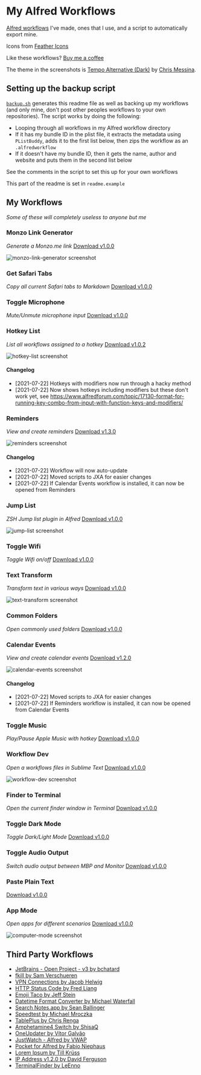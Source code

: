 # My Alfred Workflows

[Alfred workflows](https://www.alfredapp.com/workflows/) I've made, ones that I use, and a script to automatically export mine.

Icons from [Feather Icons](https://feathericons.com)

Like these workflows? [Buy me a coffee](https://monzo.me/robbknight)

The theme in the screenshots is [Tempo Alternative (Dark)](https://github.com/chrismessina/alfred-theme-tempo#tempo-alternative-dark) by [Chris Messina](https://github.com/chrismessina).

## Setting up the backup script

[`backup.sh`](backup.sh) generates this readme file as well as backing up my workflows (and only mine, don't post other peoples workflows to your own repositories). The script works by doing the following:

- Looping through all workflows in my Alfred workflow directory
- If it has my bundle ID in the plist file, it extracts the metadata using `PListBuddy`, adds it to the first list below, then zips the workflow as an `.alfredworkflow`
- If it doesn't have my bundle ID, then it gets the name, author and website and puts them in the second list below

See the comments in the script to set this up for your own workflows

This part of the readme is set in `readme.example`

## My Workflows

 _Some of these will completely useless to anyone but me_ 

 ### Monzo Link Generator

_Generate a Monzo.me link_ [Download v1.0.0](workflows/monzo-link-generator) 

 ![monzo-link-generator screenshot](https://raw.githubusercontent.com/rknightuk/alfred-workflows/main/workflows/monzo-link-generator/src/screenshot.png)

### Get Safari Tabs

_Copy all current Safari tabs to Markdown_ [Download v1.0.0](workflows/safari-tabs-markdown) 

### Toggle Microphone

_Mute/Unmute microphone input_ [Download v1.0.0](workflows/toggle-microphone) 

### Hotkey List

_List all workflows assigned to a hotkey_ [Download v1.0.2](workflows/hotkey-list) 

 ![hotkey-list screenshot](https://raw.githubusercontent.com/rknightuk/alfred-workflows/main/workflows/hotkey-list/src/screenshot.png)

 #### Changelog 

- [2021-07-22] Hotkeys with modifiers now run through a hacky method
- [2021-07-22] Now shows hotkeys including modifiers but these don't work yet, see https://www.alfredforum.com/topic/17130-format-for-running-key-combo-from-input-with-function-keys-and-modifiers/

### Reminders

_View and create reminders_ [Download v1.3.0](workflows/reminders) 

 ![reminders screenshot](https://raw.githubusercontent.com/rknightuk/alfred-workflows/main/workflows/reminders/src/screenshot.png)

 #### Changelog 

- [2021-07-22] Workflow will now auto-update
- [2021-07-22] Moved scripts to JXA for easier changes
- [2021-07-22] If Calendar Events workflow is installed, it can now be opened from Reminders

### Jump List

_ZSH Jump list plugin in Alfred_ [Download v1.0.0](workflows/jump-list) 

 ![jump-list screenshot](https://raw.githubusercontent.com/rknightuk/alfred-workflows/main/workflows/jump-list/src/screenshot.png)

### Toggle Wifi

_Toggle Wifi on/off_ [Download v1.0.0](workflows/toggle-wifi) 

### Text Transform

_Transform text in various ways_ [Download v1.0.0](workflows/text-transform) 

 ![text-transform screenshot](https://raw.githubusercontent.com/rknightuk/alfred-workflows/main/workflows/text-transform/src/screenshot.png)

### Common Folders

_Open commonly used folders_ [Download v1.0.0](workflows/common-folders) 

### Calendar Events

_View and create calendar events_ [Download v1.2.0](workflows/calendar-events) 

 ![calendar-events screenshot](https://raw.githubusercontent.com/rknightuk/alfred-workflows/main/workflows/calendar-events/src/screenshot.png)

 #### Changelog 

- [2021-07-22] Moved scripts to JXA for easier changes
- [2021-07-22] If Reminders workflow is installed, it can now be opened from Calendar Events

### Toggle Music

_Play/Pause Apple Music with hotkey_ [Download v1.0.0](workflows/toggle-music) 

### Workflow Dev

_Open a workflows files in Sublime Text_ [Download v1.0.0](workflows/workflow-dev) 

 ![workflow-dev screenshot](https://raw.githubusercontent.com/rknightuk/alfred-workflows/main/workflows/workflow-dev/src/screenshot.png)

### Finder to Terminal

_Open the current finder window in Terminal_ [Download v1.0.0](workflows/finder-to-terminal) 

### Toggle Dark Mode

_Toggle Dark/Light Mode_ [Download v1.0.0](workflows/toggle-dark-mode) 

### Toggle Audio Output

_Switch audio output between MBP and Monitor_ [Download v1.0.0](workflows/toggle-audio) 

### Paste Plain Text

 [Download v1.0.0](workflows/paste-plain-text) 

### App Mode

_Open apps for different scenarios_ [Download v1.0.0](workflows/computer-mode) 

 ![computer-mode screenshot](https://raw.githubusercontent.com/rknightuk/alfred-workflows/main/workflows/computer-mode/src/screenshot.png)


## Third Party Workflows

- [JetBrains - Open Project - v3 by bchatard](https://github.com/bchatard/alfred-jetbrains#readme) 
- [fkill by Sam Verschueren](https://github.com/SamVerschueren/alfred-fkill#readme) 
- [VPN Connections by Jacob Helwig](https://technosorcery.net) 
- [HTTP Status Code by Fred Liang](https://github.com/ilstar/http_status_code) 
- [Emoji Taco by Jeff Stein](https://github.com/jeeftor/EmojiTaco) 
- [Datetime Format Converter by Michael Waterfall](twitter.com/mwaterfall) 
- [Search Notes.app by Sean Ballinger](https://github.com/sballin/alfred-search-notes-app) 
- [Speedtest by Michael Mroczka](http://michaelmroczka.com/) 
- [TablePlus by Chris Renga](https://www.chrisrenga.com) 
- [Amphetamine4 Switch by ShisaQ](https://shisaq.github.io) 
- [OneUpdater by Vítor Galvão](http://vitorgalvao.com/) 
- [JustWatch - Alfred by VWAP](https://twitter.com/vinayw) 
- [Pocket for Alfred by Fabio Niephaus](https://github.com/fniephaus/alfred-pocket/) 
- [Lorem Ipsum by Till Krüss](https://till.im) 
- [IP Address v1.2.0 by David Ferguson](jdfwarrior.tumblr.com) 
- [TerminalFinder by LeEnno](http://www.ienno.de) 


